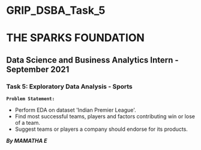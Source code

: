 # GRIP_DSBA_Task_5

# THE SPARKS FOUNDATION

## Data Science and Business Analytics Intern - September 2021

### Task 5: Exploratory Data Analysis - Sports
  
**`Problem Statement:`**
- Perform EDA on dataset 'Indian Premier League'.
- Find most successful teams, players and factors contributing win or lose of a team.
- Suggest teams or players a company should endorse for its products.


***By MAMATHA E***
